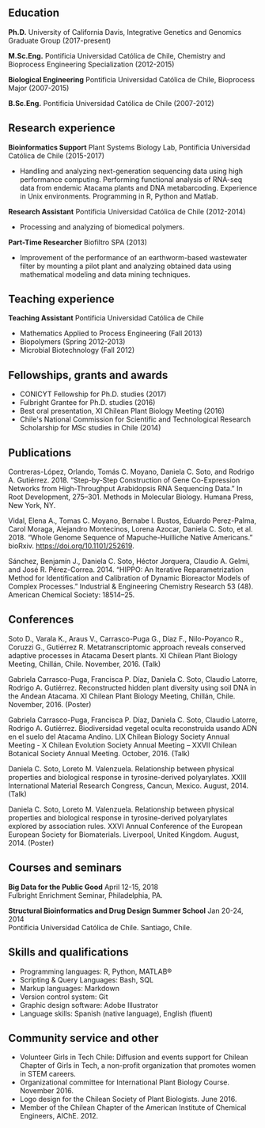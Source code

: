 ## Education

**Ph.D.** University of California Davis, Integrative Genetics and Genomics Graduate Group (2017-present)

**M.Sc.Eng.** Pontificia Universidad Católica de Chile, Chemistry and Bioprocess Engineering Specialization (2012-2015)

**Biological Engineering** Pontificia Universidad Católica de Chile, Bioprocess Major (2007-2015)

**B.Sc.Eng.** Pontificia Universidad Católica de Chile (2007-2012)

## Research experience				

**Bioinformatics Support** Plant Systems Biology Lab, Pontificia Universidad Católica de Chile (2015-2017)
-	Handling and analyzing next-generation sequencing data using high performance computing. Performing functional analysis of RNA-seq data from endemic Atacama plants and DNA metabarcoding. Experience in Unix environments. Programming in R, Python and Matlab.	

**Research Assistant** Pontificia Universidad Católica de Chile (2012-2014)
-	Processing and analyzing of biomedical polymers.

**Part-Time Researcher** Biofiltro SPA (2013)
-	Improvement of the performance of an earthworm-based wastewater filter by mounting a pilot plant and analyzing obtained data using mathematical modeling and data mining techniques.

## Teaching experience

**Teaching Assistant** Pontificia Universidad Católica de Chile  
- Mathematics Applied to Process Engineering (Fall 2013)
- Biopolymers (Spring 2012-2013)
- Microbial Biotechnology (Fall 2012)

## Fellowships, grants and awards

-	CONICYT Fellowship for Ph.D. studies (2017)
-	Fulbright Grantee for Ph.D. studies	(2016)
-	Best oral presentation, XI Chilean Plant Biology Meeting (2016)                     
-	Chile's National Commission for Scientific and Technological Research Scholarship for MSc studies in Chile (2014)
 
## Publications

Contreras-López, Orlando, Tomás C. Moyano, Daniela C. Soto, and Rodrigo A. Gutiérrez. 2018. “Step-by-Step Construction of Gene Co-Expression Networks from High-Throughput Arabidopsis RNA Sequencing Data.” In Root Development, 275–301. Methods in Molecular Biology. Humana Press, New York, NY.

Vidal, Elena A., Tomas C. Moyano, Bernabe I. Bustos, Eduardo Perez-Palma, Carol Moraga, Alejandro Montecinos, Lorena Azocar, Daniela C. Soto, et al. 2018. “Whole Genome Sequence of Mapuche-Huilliche Native Americans.” bioRxiv. https://doi.org/10.1101/252619.

Sánchez, Benjamín J., Daniela C. Soto, Héctor Jorquera, Claudio A. Gelmi, and José R. Pérez-Correa. 2014. “HIPPO: An Iterative Reparametrization Method for Identification and Calibration of Dynamic Bioreactor Models of Complex Processes.” Industrial & Engineering Chemistry Research 53 (48). American Chemical Society: 18514–25.

## Conferences

Soto D., Varala K., Araus V., Carrasco-Puga G., Díaz F., Nilo-Poyanco R., Coruzzi G., Gutiérrez R. Metatranscriptomic approach reveals conserved adaptive processes in Atacama Desert plants. XI Chilean Plant Biology Meeting, Chillán, Chile. November, 2016. (Talk)

Gabriela Carrasco-Puga, Francisca P. Díaz, Daniela C. Soto, Claudio Latorre, Rodrigo A. Gutiérrez. Reconstructed hidden plant diversity using soil DNA in the Andean Atacama. XI Chilean Plant Biology Meeting, Chillán, Chile. November, 2016. (Poster)

Gabriela Carrasco-Puga, Francisca P. Díaz, Daniela C. Soto, Claudio Latorre, Rodrigo A. Gutiérrez. Biodiversidad vegetal oculta reconstruida usando ADN en el suelo del Atacama Andino. LIX Chilean Biology Society Annual Meeting - X Chilean Evolution Society Annual Meeting – XXVII Chilean Botanical Society Annual Meeting. October, 2016. (Talk)

Daniela C. Soto, Loreto M. Valenzuela. Relationship between physical properties and biological response in tyrosine-derived polyarylates. XXIII International Material Research Congress, Cancun, Mexico. August, 2014. (Talk)

Daniela C. Soto, Loreto M. Valenzuela. Relationship between physical properties and biological response in tyrosine-derived polyarylates explored by association rules. XXVI Annual Conference of the European European Society for Biomaterials. Liverpool, United Kingdom. August, 2014. (Poster)

## Courses and seminars	

**Big Data for the Public Good** April 12-15, 2018  
Fulbright Enrichment Seminar, Philadelphia, PA. 

**Structural Bioinformatics and Drug Design Summer School** Jan 20-24, 2014  
Pontificia Universidad Católica de Chile. Santiago, Chile. 	

## Skills and qualifications

- Programming languages: R, Python, MATLAB®
- Scripting & Query Languages: Bash, SQL
- Markup languages: Markdown
- Version control system: Git
- Graphic design software: Adobe Illustrator
- Language skills: Spanish (native language), English (fluent)

## Community service and other

- Volunteer Girls in Tech Chile: Diffusion and events support for Chilean Chapter of Girls in Tech, a non-profit organization that promotes women in STEM careers.
- Organizational committee for International Plant Biology Course. November 2016.
- Logo design for the Chilean Society of Plant Biologists. June 2016.
- Member of the Chilean Chapter of the American Institute of Chemical Engineers, AIChE. 2012.
